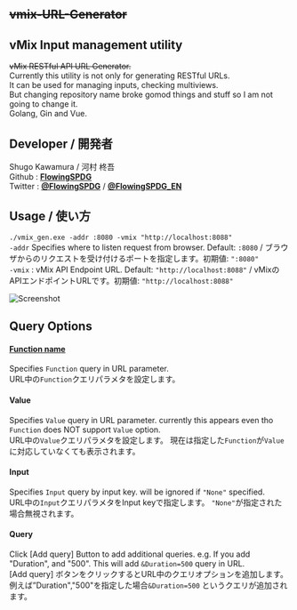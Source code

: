 ## ~~vmix-URL-Generator~~
## vMix Input management utility
~~vMix RESTful API URL Generator.~~  
Currently this utility is not only for generating RESTful URLs.  
It can be used for managing inputs, checking multiviews.  
But changing repository name broke gomod things and stuff so I am not going to change it.  
Golang, Gin and Vue.  

## Developer / 開発者
Shugo Kawamura / 河村 柊吾  
Github : [**FlowingSPDG**](http://github.com/FlowingSPDG)  
Twitter : [**@FlowingSPDG**](http://twitter.com/FlowingSPDG) / [**@FlowingSPDG_EN**](http://twitter.com/FlowingSPDG_EN)

## Usage / 使い方
``./vmix_gen.exe -addr :8080 -vmix "http://localhost:8088" ``  
``-addr`` Specifies where to listen request from browser. Default: `:8080` / ブラウザからのリクエストを受け付けるポートを指定します。初期値: `":8080"`  
``-vmix`` : vMix API Endpoint URL. Default: `"http://localhost:8088"` / vMixのAPIエンドポイントURLです。初期値: `"http://localhost:8088"`

![Screenshot](https://user-images.githubusercontent.com/30292185/88998385-d859b180-d32c-11ea-8c12-3b303ff48545.png "Screenshot")  

## Query Options
#### [Function name](https://www.vmix.com/help23/index.htm?WebScripting.html)
Specifies `Function` query in URL parameter.  
URL中の`Function`クエリパラメタを設定します。  
#### Value
Specifies `Value` query in URL parameter. currently this appears even tho `Function` does NOT support `Value` option.  
URL中の`Value`クエリパラメタを設定します。 現在は指定した`Function`が`Value`に対応していなくても表示されます。  
#### Input
Specifies `Input` query by input key. will be ignored if `"None"` specified.  
URL中の`Input`クエリパラメタをInput keyで指定します。 `"None"`が指定された場合無視されます。  
#### Query
Click [Add query] Button to add additional queries. e.g. If you add "Duration", and "500". This will add ``&Duration=500`` query in URL.  
[Add query] ボタンをクリックするとURL中のクエリオプションを追加します。 例えば”Duration","500"を指定した場合``&Duration=500`` というクエリが追加されます。